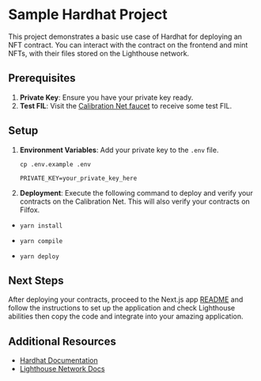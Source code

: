 # Sample Hardhat Project

This project demonstrates a basic use case of Hardhat for deploying an NFT contract. You can interact with the contract on the frontend and mint NFTs, with their files stored on the Lighthouse network.

## Prerequisites

1. **Private Key**: Ensure you have your private key ready.
2. **Test FIL**: Visit the [Calibration Net faucet](https://faucet.triangleplatform.com/filecoin/calibration) to receive some test FIL.

## Setup

1. **Environment Variables**: Add your private key to the `.env` file.

   ```shell
   cp .env.example .env
   ```

   ```plaintext
   PRIVATE_KEY=your_private_key_here
   ```

2. **Deployment**: Execute the following command to deploy and verify your contracts on the Calibration Net. This will also verify your contracts on Filfox.

- ```shell
  yarn install
  ```

- ```shell
  yarn compile
  ```

- ```shell
  yarn deploy
  ```

## Next Steps

After deploying your contracts, proceed to the Next.js app [README](../nextjs/README.md) and follow the instructions to set up the application and check Lighthouse abilities then copy the code and integrate into your amazing application.

## Additional Resources

- [Hardhat Documentation](https://hardhat.org/docs)
- [Lighthouse Network Docs](https://docs.lighthouse.storage/lighthouse-1/quick-start)
